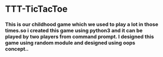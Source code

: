 # TTT-TicTacToe

### This is our childhood game which we used to play a lot in those times.so i created this game using python3 and it can be  played by two players from command prompt. I designed this game using random module and designed using oops concept..

